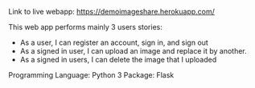 Link to live webapp: https://demoimageshare.herokuapp.com/

This web app performs mainly 3 users stories:

- As a user, I can register an account, sign in, and sign out
- As a signed in user, I can upload an image and replace it by another.
- As a signed in users, I can delete the image that I uploaded


Programming Language: Python 3
Package: Flask
